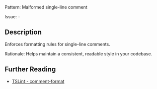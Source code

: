 Pattern: Malformed single-line comment

Issue: -

## Description

Enforces formatting rules for single-line comments.  
  
Rationale: Helps maintain a consistent, readable style in your codebase.

## Further Reading

* [TSLint - comment-format](https://palantir.github.io/tslint/rules/comment-format)